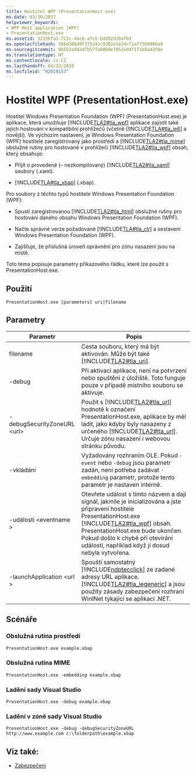 ```yaml
---
title: Hostitel WPF (PresentationHost.exe)
ms.date: 03/30/2017
helpviewer_keywords:
- WPF Host application [WPF]
- PresentationHost.exe
ms.assetid: 3215bfa1-722c-4ac8-a7c5-bdd02d30afbd
ms.openlocfilehash: 586d306d0f375241c9382e1e24cf1af75b990ba9
ms.sourcegitcommit: 9b552addadfb57fab0b9e7852ed4f1f1b8a42f8e
ms.translationtype: HT
ms.contentlocale: cs-CZ
ms.lasthandoff: 04/23/2019
ms.locfileid: "62019153"
---
```

# <a name="wpf-host-presentationhostexe"></a>Hostitel WPF (PresentationHost.exe)
Hostitel Windows Presentation Foundation (WPF) (PresentationHost.exe) je aplikace, která umožňuje [!INCLUDE[TLA2#tla_wpf](../../../../includes/tla2sharptla-wpf-md.md)] aplikace zajistit také jejich hostování v kompatibilní prohlížečů (včetně [!INCLUDE[TLA#tla_ie6](../../../../includes/tlasharptla-ie6-md.md)] a novější). Ve výchozím nastavení, je Windows Presentation Foundation (WPF) hostitele zaregistrovaný jako prostředí a [!INCLUDE[TLA2#tla_mime](../../../../includes/tla2sharptla-mime-md.md)] obslužné rutiny pro hostované v prohlížeči [!INCLUDE[TLA2#tla_wpf](../../../../includes/tla2sharptla-wpf-md.md)] obsah, který obsahuje:  
  
- Přijít o provedené (– nezkompilovaný) [!INCLUDE[TLA2#tla_xaml](../../../../includes/tla2sharptla-xaml-md.md)] soubory (.xaml).  
  
- [!INCLUDE[TLA#tla_xbap](../../../../includes/tlasharptla-xbap-md.md)] (.xbap).  
  
 Pro soubory z těchto typů hostitele Windows Presentation Foundation (WPF):  
  
- Spustí zaregistrovanou [!INCLUDE[TLA2#tla_html](../../../../includes/tla2sharptla-html-md.md)] obslužné rutiny pro hostování daného obsahu Windows Presentation Foundation (WPF).  
  
- Načte správné verze požadované [!INCLUDE[TLA#tla_clr](../../../../includes/tlasharptla-clr-md.md)] a sestavení Windows Presentation Foundation (WPF).  
  
- Zajišťuje, že příslušná úroveň oprávnění pro zónu nasazení jsou na místě.  
  
 Toto téma popisuje parametry příkazového řádku, které lze použít s PresentationHost.exe.  
  
## <a name="usage"></a>Použití  
 `PresentationHost.exe [parameters] uri|filename`  
  
## <a name="parameters"></a>Parametry  
  
|Parametr|Popis|  
|---------------|-----------------|  
|filename|Cesta souboru, který má být aktivován. Může být také [!INCLUDE[TLA2#tla_uri](../../../../includes/tla2sharptla-uri-md.md)].|  
|-debug|Při aktivaci aplikace, není na potvrzení nebo spuštění z úložiště. Toto funguje pouze v případě místního souboru se aktivuje.|  
|-debugSecurityZoneURL \<url>|Použít s [!INCLUDE[TLA2#tla_url](../../../../includes/tla2sharptla-url-md.md)] hodnotě k označení PresentationHost.exe, aplikace by měl ladit, jako kdyby byly nasazeny z určeného [!INCLUDE[TLA2#tla_url](../../../../includes/tla2sharptla-url-md.md)]. Určuje zónu nasazení i webovou stránku původu.|  
|-vkládání|Vyžadovány rozhraním OLE. Pokud `-event` nebo `-debug` jsou parametr zadán, není potřeba zadávat `-embedding` parametr, protože tento parametr je nastaven interně.|  
|-události \<eventname >|Otevřete událost s tímto názvem a dají signál, jakmile je inicializována a jste připravení hostitele PresentationHost.exe [!INCLUDE[TLA2#tla_wpf](../../../../includes/tla2sharptla-wpf-md.md)] obsah. PresentationHost.exe bude ukončen. Pokud došlo k chybě při otevírání události, například když ji dosud nebyla vytvořena.|  
|-launchApplication \<url >|Spouští samostatný [!INCLUDE[ndptecclick](../../../../includes/ndptecclick-md.md)] ze zadané adresy URL aplikace. [!INCLUDE[TLA2#tla_iegeneric](../../../../includes/tla2sharptla-iegeneric-md.md)] a jsou použity zásady zabezpečení rozhraní WinINet týkající se aplikací .NET.|  
  
## <a name="scenarios"></a>Scénáře  
  
### <a name="shell-handler"></a>Obslužná rutina prostředí  
 `PresentationHost.exe example.xbap`  
  
### <a name="mime-handler"></a>Obslužná rutina MIME  
 `PresentationHost.exe -embedding example.xbap`  
  
### <a name="visual-studio-debugging"></a>Ladění sady Visual Studio  
 `PresentationHost.exe -debug example.xbap`  
  
### <a name="visual-studio-debugging-in-zone"></a>Ladění v zóně sady Visual Studio  
 `PresentationHost.exe -debug -debugSecurityZoneURL http://www.example.com c:\folderpath\example.xbap`  
  
## <a name="see-also"></a>Viz také:

- [Zabezpečení](../security-wpf.md)
